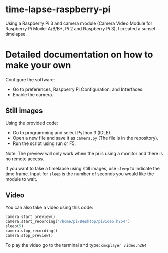 # time-lapse-raspberry-pi
Using a Raspberry Pi 3 and camera module (Camera Video Module for Raspberry Pi Model A/B/B+, Pi 2 and Raspberry Pi 3), I created a sunset timelapse. 

# Detailed documentation on how to make your own

Configure the software:
* Go to preferences, Raspberry Pi Configuration, and Interfaces. 
* Enable the camera. 

## Still images

Using the provided code: 
* Go to programming and select Python 3 (IDLE).
* Open a new file and save it as `camera.py` (The file is in the repository).
* Run the script using run or F5.

Note: The preview will only work when the pi is using a monitor and there is no remote access. 

If you want to take a timelapse using still images, use `sleep` to indicate the time frame. Input for `sleep` is the number of seconds you would like the module to wait.

## Video

You can also take a video using this code:
```python
camera.start_preview()
camera.start_recording('/home/pi/Desktop/pivideo.h264')
sleep(5)
camera.stop_recording()
camera.stop_preview()
```
To play the video go to the terminal and type: `omxplayer video.h264`
